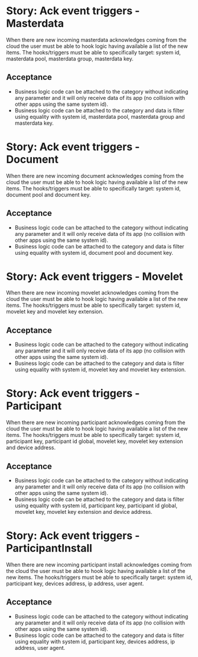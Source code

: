 Story: Ack event triggers - Masterdata
======================================
When there are new incoming masterdata acknowledges coming from the cloud the user must be able to hook logic having
available a list of the new items. The hooks/triggers must be able to specifically target: system id, masterdata pool,
masterdata group, masterdata key.

Acceptance
----------
- Business logic code can be attached to the category without indicating any parameter and it will only receive data of
its app (no collision with other apps using the same system id).
- Business logic code can be attached to the category and data is filter using equality with system id, masterdata pool,
masterdata group and masterdata key.


Story: Ack event triggers - Document
====================================
When there are new incoming document acknowledges coming from the cloud the user must be able to hook logic having
available a list of the new items. The hooks/triggers must be able to specifically target: system id, document pool and
document key.

Acceptance
----------
- Business logic code can be attached to the category without indicating any parameter and it will only receive data of
its app (no collision with other apps using the same system id).
- Business logic code can be attached to the category and data is filter using equality with system id, document pool
and document key.


Story: Ack event triggers - Movelet
===================================
When there are new incoming movelet acknowledges coming from the cloud the user must be able to hook logic having
available a list of the new items. The hooks/triggers must be able to specifically target: system id, movelet key and
movelet key extension.

Acceptance
----------
- Business logic code can be attached to the category without indicating any parameter and it will only receive data of
its app (no collision with other apps using the same system id).
- Business logic code can be attached to the category and data is filter using equality with system id, movelet key and
movelet key extension.


Story: Ack event triggers - Participant
=======================================
When there are new incoming participant acknowledges coming from the cloud the user must be able to hook logic having
available a list of the new items. The hooks/triggers must be able to specifically target: system id, participant key,
participant id global, movelet key, movelet key extension and device address.

Acceptance
----------
- Business logic code can be attached to the category without indicating any parameter and it will only receive data of
its app (no collision with other apps using the same system id).
- Business logic code can be attached to the category and data is filter using equality with system id, participant key,
participant id global, movelet key, movelet key extension and device address.


Story: Ack event triggers - ParticipantInstall
==============================================
When there are new incoming participant install acknowledges coming from the cloud the user must be able to hook logic
having available a list of the new items. The hooks/triggers must be able to specifically target: system id, participant
key, devices address, ip address, user agent.

Acceptance
----------
- Business logic code can be attached to the category without indicating any parameter and it will only receive data of
its app (no collision with other apps using the same system id).
- Business logic code can be attached to the category and data is filter using equality with system id, participant
key, devices address, ip address, user agent.

